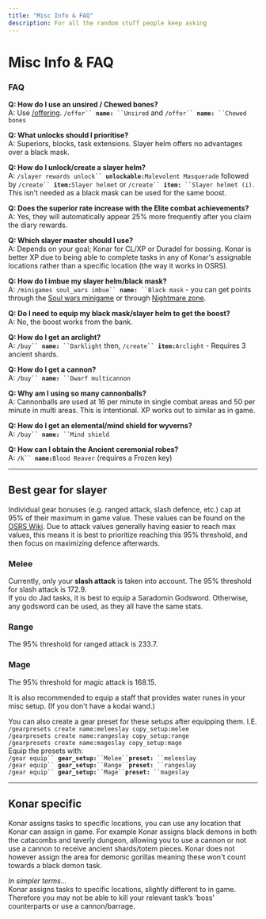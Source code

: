 ```yaml
---
title: "Misc Info & FAQ"
description: For all the random stuff people keep asking
---
```


# Misc Info & FAQ

### FAQ

**Q: How do I use an unsired / Chewed bones?**\
A: Use [/offering](../../miscellaneous/offering.md). `/offer`` `**`name:`**` ``Unsired` and `/offer`` `**`name:`**` ``Chewed bones`

**Q: What unlocks should I prioritise?**\
A: Superiors, blocks, task extensions. Slayer helm offers no advantages over a black mask.

**Q: How do I unlock/create a slayer helm?**\
A: `/slayer rewards unlock`` `**`unlockable:`**`Malevolent Masquerade` followed by `/create`` `**`item:`**`Slayer helmet` or `/create`` `**`item:`**` ``Slayer helmet (i)`. This isn't needed as a black mask can be used for the same boost.

**Q: Does the superior rate increase with the Elite combat achievements?**\
A: Yes, they will automatically appear 25% more frequently after you claim the diary rewards.

**Q: Which slayer master should I use?**\
A: Depends on your goal; Konar for CL/XP or Duradel for bossing. Konar is better XP due to being able to complete tasks in any of Konar's assignable locations rather than a specific location (the way it works in OSRS).

**Q: How do I imbue my slayer helm/black mask?**\
A: `/minigames soul_wars imbue`` `**`name:`**` ``Black mask` - you can get points through the [Soul wars minigame](https://wiki.oldschool.gg/minigames/soul-wars) or through [Nightmare zone](../../miscellaneous/nightmare-zone.md).

**Q: Do I need to equip my black mask/slayer helm to get the boost?**\
A: No, the boost works from the bank.

**Q: How do I get an arclight?**\
A: `/buy`` `**`name:`**` ``Darklight` then, `/create`` `**`item:`**`Arclight` - Requires 3 ancient shards.

**Q: How do I get a cannon?**\
A: `/buy`` `**`name:`**` ``Dwarf multicannon`

**Q: Why am I using so many cannonballs?**\
A: Cannonballs are used at 16 per minute in single combat areas and 50 per minute in multi areas. This is intentional. XP works out to similar as in game.

**Q: How do I get an elemental/mind shield for wyverns?**\
A: `/buy`` `**`name:`**` ``Mind shield`

**Q: How can I obtain the Ancient ceremonial robes?**\
A: `/k`` `**`name:`**`Blood Reaver` (requires a Frozen key)

---

## Best gear for slayer

Individual gear bonuses (e.g. ranged attack, slash defence, etc.) cap at 95% of their maximum in game value. These values can be found on the [OSRS Wiki](https://oldschool.runescape.wiki/w/Armour/Highest_bonuses). Due to attack values generally having easier to reach max values, this means it is best to prioritize reaching this 95% threshold, and then focus on maximizing defence afterwards.

### Melee

<div align="left">

</div>

Currently, only your **slash attack** is taken into account. The 95% threshold for slash attack is 172.9.\
If you do Jad tasks, it is best to equip a Saradomin Godsword. Otherwise, any godsword can be used, as they all have the same stats.

### Range

<div align="left">

</div>

The 95% threshold for ranged attack is 233.7.

### Mage

<div align="left">

</div>

The 95% threshold for magic attack is 168.15.

It is also recommended to equip a staff that provides water runes in your misc setup. (If you don't have a kodai wand.)

You can also create a gear preset for these setups after equipping them. I.E.\
`/gearpresets create name:meleeslay copy_setup:melee`\
`/gearpresets create name:rangeslay copy_setup:range`\
`/gearpresets create name:mageslay copy_setup:mage`\
Equip the presets with:\
`/gear equip`` `**`gear_setup:`**` ``Melee`` `**`preset:`**` ``meleeslay`\
`/gear equip`` `**`gear_setup:`**` ``Range`` `**`preset:`**` ``rangeslay`\
`/gear equip`` `**`gear_setup:`**` ``Mage`` `**`preset:`**` ``mageslay`

---

## Konar specific

Konar assigns tasks to specific locations, you can use any location that Konar can assign in game. For example Konar assigns black demons in both the catacombs and taverly dungeon, allowing you to use a cannon or not use a cannon to receive ancient shards/totem pieces. Konar does not however assign the area for demonic gorillas meaning these won't count towards a black demon task.

_In simpler terms..._\
Konar assigns tasks to specific locations, slightly different to in game. Therefore you may not be able to kill your relevant task’s ‘boss’ counterparts or use a cannon/barrage.
